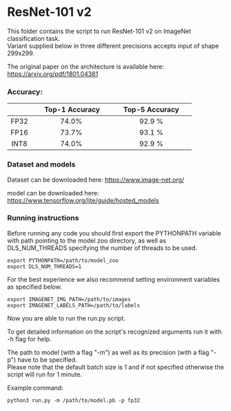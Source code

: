 # ResNet-101 v2


This folder contains the script to run ResNet-101 v2 on ImageNet classification task.\
Variant supplied below in three different precisions accepts input of shape 299x299.

The original paper on the architecture is available here: https://arxiv.org/pdf/1801.04381


### Accuracy:

|   | &nbsp;&nbsp;&nbsp;&nbsp; Top-1 Accuracy&nbsp;&nbsp;&nbsp;&nbsp;  |&nbsp;&nbsp;&nbsp;&nbsp; Top-5 Accuracy &nbsp;&nbsp;&nbsp;&nbsp; |
|:---:|:---:|:---:|
| FP32  | 74.0%  | 92.9 %  |
| FP16  | 73.7%  | 93.1 %  |
| INT8  | 74.0%  | 92.9 %  |


### Dataset and models

Dataset can be downloaded here: https://www.image-net.org/

model can be downloaded here: https://www.tensorflow.org/lite/guide/hosted_models

### Running instructions

Before running any code you should first export the PYTHONPATH variable with path pointing to the model zoo directory,
as well as DLS_NUM_THREADS specifying the number of threads to be used.

```
export PYTHONPATH=/path/to/model_zoo
export DLS_NUM_THREADS=1
```

For the best experience we also recommend setting environment variables as specified below.

```
export IMAGENET_IMG_PATH=/path/to/images
export IMAGENET_LABELS_PATH=/path/to/labels
```

Now you are able to run the run.py script. 

To get detailed information on the script's recognized arguments run it with -h flag for help.

The path to model (with a flag "-m") as well as its precision (with a flag "-p") have to be specified.\
Please note that the default batch size is 1 and if not specified otherwise the script will run for 1 minute.


Example command: 

```
python3 run.py -m /path/to/model.pb -p fp32
```
